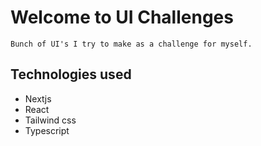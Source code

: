 # Welcome to UI Challenges

`Bunch of UI's I try to make as a challenge for myself.`

## Technologies used

- Nextjs
- React
- Tailwind css
- Typescript
